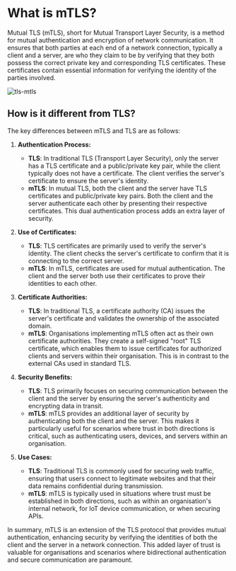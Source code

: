 # What is mTLS?

Mutual TLS (mTLS), short for Mutual Transport Layer Security, is a method for mutual authentication and encryption of network communication. It ensures that both parties at each end of a network connection, typically a client and a server, are who they claim to be by verifying that they both possess the correct private key and corresponding TLS certificates. These certificates contain essential information for verifying the identity of the parties involved.


![tls-mtls](https://github.com/mughalhsm/network-notes/assets/52384393/1e85bc7c-8a29-43ee-8f60-21ea0e0dcda3)

## How is it different from TLS?

The key differences between mTLS and TLS are as follows:

1. **Authentication Process:**
   - **TLS**: In traditional TLS (Transport Layer Security), only the server has a TLS certificate and a public/private key pair, while the client typically does not have a certificate. The client verifies the server's certificate to ensure the server's identity.
   - **mTLS**: In mutual TLS, both the client and the server have TLS certificates and public/private key pairs. Both the client and the server authenticate each other by presenting their respective certificates. This dual authentication process adds an extra layer of security.

2. **Use of Certificates:**
   - **TLS**: TLS certificates are primarily used to verify the server's identity. The client checks the server's certificate to confirm that it is connecting to the correct server.
   - **mTLS**: In mTLS, certificates are used for mutual authentication. The client and the server both use their certificates to prove their identities to each other.

3. **Certificate Authorities:**
   - **TLS**: In traditional TLS, a certificate authority (CA) issues the server's certificate and validates the ownership of the associated domain.
   - **mTLS**: Organisations implementing mTLS often act as their own certificate authorities. They create a self-signed "root" TLS certificate, which enables them to issue certificates for authorized clients and servers within their organisation. This is in contrast to the external CAs used in standard TLS.

4. **Security Benefits:**
   - **TLS**: TLS primarily focuses on securing communication between the client and the server by ensuring the server's authenticity and encrypting data in transit.
   - **mTLS**: mTLS provides an additional layer of security by authenticating both the client and the server. This makes it particularly useful for scenarios where trust in both directions is critical, such as authenticating users, devices, and servers within an organisation.

5. **Use Cases:**
   - **TLS**: Traditional TLS is commonly used for securing web traffic, ensuring that users connect to legitimate websites and that their data remains confidential during transmission.
   - **mTLS**: mTLS is typically used in situations where trust must be established in both directions, such as within an organisation's internal network, for IoT device communication, or when securing APIs.

In summary, mTLS is an extension of the TLS protocol that provides mutual authentication, enhancing security by verifying the identities of both the client and the server in a network connection. This added layer of trust is valuable for organisations and scenarios where bidirectional authentication and secure communication are paramount.
